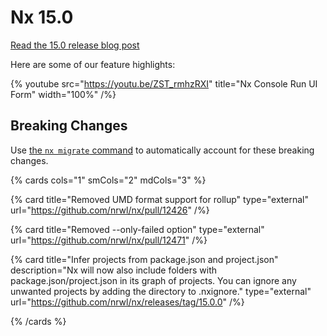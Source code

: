 # Nx 15.0

[Read the 15.0 release blog post](https://blog.nrwl.io/whats-new-in-nx-15-7e14e1ff282d)

Here are some of our feature highlights:

{% youtube
src="https://youtu.be/ZST_rmhzRXI"
title="Nx Console Run UI Form"
width="100%" /%}

## Breaking Changes

Use [the `nx migrate` command](/features/automate-updating-dependencies) to automatically account for these breaking changes.

{% cards cols="1" smCols="2" mdCols="3" %}

{% card title="Removed UMD format support for rollup" type="external" url="https://github.com/nrwl/nx/pull/12426" /%}

{% card title="Removed --only-failed option" type="external" url="https://github.com/nrwl/nx/pull/12471" /%}

{% card title="Infer projects from package.json and project.json" description="Nx will now also include folders with package.json/project.json in its graph of projects. You can ignore any unwanted projects by adding the directory to .nxignore." type="external" url="https://github.com/nrwl/nx/releases/tag/15.0.0" /%}

{% /cards %}
